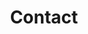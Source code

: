 ---
offices:
  - office: "Nuba Tek Algérie"
    address: "63 Bois des Cars 01, Dely Ibrahim, Alger"
    country: "ALGERIE"
  - office: "Nuba Tek France"
    address: "138 Avenue Guy de Coubertin 78470 St-Rémy lès Chevreuse"
    country: "FRANCE"

title: "Contact"
meta_title: ""
description: "this is meta description"
draft: false
---